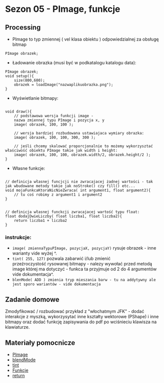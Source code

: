 # Sezon 05 - PImage, funkcje

## Processing

- PImage to typ zmiennej ( vel klasa obiektu ) odpowiedzialnej za obsługę bitmap

```Processing
PImage obrazek;
```

- Ładowanie obrazka (musi być w podkatalogu katalogu data):

```Processing
PImage obrazek;
void setup(){
	size(800,600);
    obrazek = loadImage("nazwaplikuobrazka.png");
}
```

- Wyświetlanie bitmapy:

```Processing

void draw(){
	// podstawowa wersja funkcji image - 
    nazwa zmiennej typu PImage i pozycja x, y
	image( obrazek, 100, 100 );
    
    // wersja bardziej rozbudowana ustawiajaca wymiary obrazka:
    image( obrazek, 100, 100, 300, 300 );
    
    // jeśli chcemy skalować proporcjonalnie to możemy wykorzysztać właściwość obiektu PImage takie jak width i height:
    image( obrazek, 100, 100, obrazek.width/2, obrazek.height/2 );
}
```

- Własne funkcje:

```Processing

// definicja własnej funcjcji nie zwracajacej żadnej wartości - tak jak wbudowane metody takie jak noStroke() czy fill() etc...
void mojaFunkcaKtoraNicNieZwraca( int argument1, float argument2){
	// tu coś robimy z argument1 i argument2
}


// definicja własnej funckcji zwracajacej wartość typu float:
float dodajDwieLiczby( float liczba1, float liczba2){
	return liczba1 + liczba2
}

```

### instrukcje: 

- `image( zmiennaTypuPImage, pozycjaX, pozycjaY)` rysuje obrazek - inne warianty vide wyżej ^. 
- `tint( 255, 127)` pozwala zabarwić i/lub zmienić przeźroczystość rysowanej bitmapy - nalezy wywołać przed metodą image której ma dotyczyć - funkca ta przyjmuje od 2 do 4 argumentów vide dokumentacja^. 
- `blenMode( ADD ) zmienia tryp mieszania barw - tu na addytywny ale jest sporo wariantów - vide dokumentacja`


## Zadanie domowe

Zmodyfikować / rozbudować przykład z "włochatmym JFK" - dodać interakcje z myszką, wykorzysytać inne kształty wektorowe (PShape) i inne bitmapy oraz dodać funkcję zapisywania do pdf po wciśnieciu klawisza na klawiaturze.

## Materiały pomocnicze

- [PImage](https://processing.org/reference/PImage.html)
- [blendMode](https://processing.org/reference/blendMode_.html)
- [tint](https://processing.org/reference/tint_.html)
- [Funkcje](https://processing.org/examples/functions.html)
- [return](https://processing.org/reference/return.html)






